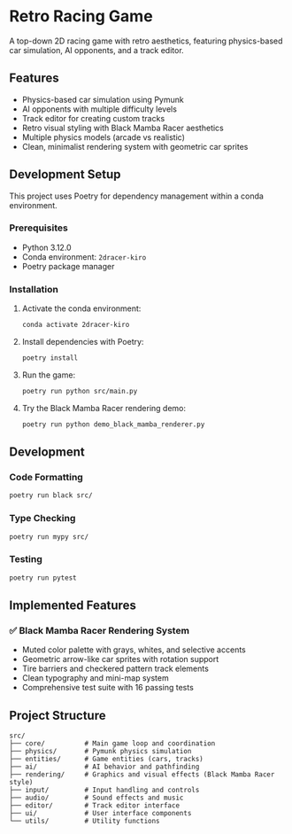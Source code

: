 # Retro Racing Game

A top-down 2D racing game with retro aesthetics, featuring physics-based car simulation, AI opponents, and a track editor.

## Features

- Physics-based car simulation using Pymunk
- AI opponents with multiple difficulty levels  
- Track editor for creating custom tracks
- Retro visual styling with Black Mamba Racer aesthetics
- Multiple physics models (arcade vs realistic)
- Clean, minimalist rendering system with geometric car sprites

## Development Setup

This project uses Poetry for dependency management within a conda environment.

### Prerequisites

- Python 3.12.0
- Conda environment: `2dracer-kiro`
- Poetry package manager

### Installation

1. Activate the conda environment:
   ```bash
   conda activate 2dracer-kiro
   ```

2. Install dependencies with Poetry:
   ```bash
   poetry install
   ```

3. Run the game:
   ```bash
   poetry run python src/main.py
   ```

4. Try the Black Mamba Racer rendering demo:
   ```bash
   poetry run python demo_black_mamba_renderer.py
   ```

## Development

### Code Formatting
```bash
poetry run black src/
```

### Type Checking
```bash
poetry run mypy src/
```

### Testing
```bash
poetry run pytest
```

## Implemented Features

### ✅ Black Mamba Racer Rendering System
- Muted color palette with grays, whites, and selective accents
- Geometric arrow-like car sprites with rotation support
- Tire barriers and checkered pattern track elements
- Clean typography and mini-map system
- Comprehensive test suite with 16 passing tests

## Project Structure

```
src/
├── core/          # Main game loop and coordination
├── physics/       # Pymunk physics simulation
├── entities/      # Game entities (cars, tracks)
├── ai/            # AI behavior and pathfinding
├── rendering/     # Graphics and visual effects (Black Mamba Racer style)
├── input/         # Input handling and controls
├── audio/         # Sound effects and music
├── editor/        # Track editor interface
├── ui/            # User interface components
└── utils/         # Utility functions
```